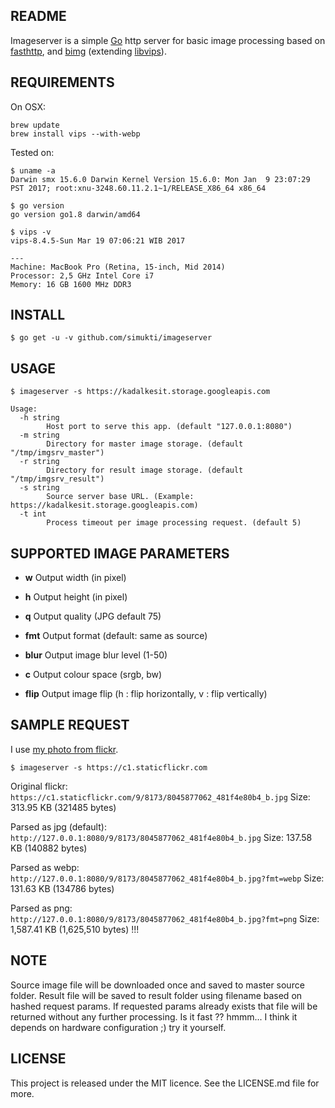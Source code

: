## README
Imageserver is a simple [Go](https://golang.org/) http server for basic image processing based on [fasthttp](https://github.com/valyala/fasthttp), and [bimg](https://github.com/h2non/bimg) (extending [libvips](https://github.com/jcupitt/libvips)).

## REQUIREMENTS
On OSX:
```
brew update
brew install vips --with-webp
```

Tested on:
```
$ uname -a
Darwin smx 15.6.0 Darwin Kernel Version 15.6.0: Mon Jan  9 23:07:29 PST 2017; root:xnu-3248.60.11.2.1~1/RELEASE_X86_64 x86_64

$ go version
go version go1.8 darwin/amd64

$ vips -v
vips-8.4.5-Sun Mar 19 07:06:21 WIB 2017

---
Machine: MacBook Pro (Retina, 15-inch, Mid 2014)
Processor: 2,5 GHz Intel Core i7
Memory: 16 GB 1600 MHz DDR3
```

## INSTALL
```
$ go get -u -v github.com/simukti/imageserver
```

## USAGE
```
$ imageserver -s https://kadalkesit.storage.googleapis.com

Usage:
  -h string
    	Host port to serve this app. (default "127.0.0.1:8080")
  -m string
    	Directory for master image storage. (default "/tmp/imgsrv_master")
  -r string
    	Directory for result image storage. (default "/tmp/imgsrv_result")
  -s string
    	Source server base URL. (Example: https://kadalkesit.storage.googleapis.com)
  -t int
    	Process timeout per image processing request. (default 5)
```

## SUPPORTED IMAGE PARAMETERS

- **w**
    Output width (in pixel)

- **h**
    Output height (in pixel)

- **q**
    Output quality (JPG default 75)

- **fmt**
    Output format (default: same as source)

- **blur**
    Output image blur level (1-50)

- **c**
    Output colour space (srgb, bw)

- **flip**
    Output image flip (h : flip horizontally, v : flip vertically)


## SAMPLE REQUEST
I use [my photo from flickr](https://www.flickr.com/photos/simukti/8045877062/).

```
$ imageserver -s https://c1.staticflickr.com
```

Original flickr: `https://c1.staticflickr.com/9/8173/8045877062_481f4e80b4_b.jpg`
Size: 313.95 KB (321485 bytes)

Parsed as jpg (default): `http://127.0.0.1:8080/9/8173/8045877062_481f4e80b4_b.jpg`
Size: 137.58 KB (140882 bytes)

Parsed as webp: `http://127.0.0.1:8080/9/8173/8045877062_481f4e80b4_b.jpg?fmt=webp`
Size: 131.63 KB (134786 bytes)

Parsed as png: `http://127.0.0.1:8080/9/8173/8045877062_481f4e80b4_b.jpg?fmt=png`
Size: 1,587.41 KB (1,625,510 bytes) !!!

## NOTE
Source image file will be downloaded once and saved to master source folder. 
Result file will be saved to result folder using filename based on hashed request params. 
If requested params already exists that file will be returned without any further processing.
Is it fast ?? hmmm... I think it depends on hardware configuration ;) try it yourself. 

## LICENSE
This project is released under the MIT licence. See the LICENSE.md file for more.